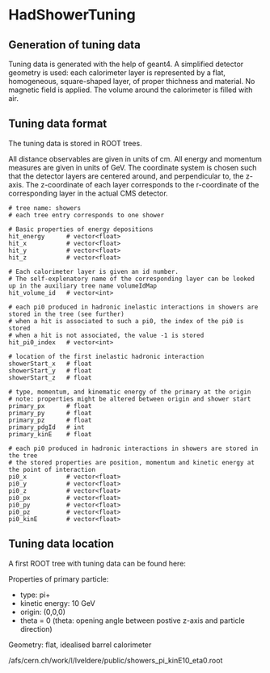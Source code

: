 # HadShowerTuning

## Generation of tuning data

Tuning data is generated with the help of geant4.
A simplified detector geometry is used:
each calorimeter layer is represented by a 
flat, homogeneous, square-shaped layer, 
of proper thichness and material.
No magnetic field is applied.
The volume around the calorimeter is filled with air.

## Tuning data format

The tuning data is stored in ROOT trees.

All distance observables are given in units of cm.
All energy and momentum measures are given in units of GeV.
The coordinate system is chosen such that the detector layers
are centered around, and perpendicular to, the z-axis.
The z-coordinate of each layer corresponds to the r-coordinate of the corresponding layer in the actual CMS detector.

```
# tree name: showers
# each tree entry corresponds to one shower

# Basic properties of energy depositions
hit_energy      # vector<float>
hit_x           # vector<float>
hit_y           # vector<float>
hit_z           # vector<float>

# Each calorimeter layer is given an id number.
# The self-explenatory name of the corresponding layer can be looked up in the auxiliary tree name volumeIdMap
hit_volume_id   # vector<int>  

# each pi0 produced in hadronic inelastic interactions in showers are stored in the tree (see further)
# when a hit is associated to such a pi0, the index of the pi0 is stored
# when a hit is not associated, the value -1 is stored
hit_pi0_index   # vector<int>

# location of the first inelastic hadronic interaction
showerStart_x   # float
showerStart_y   # float
showerStart_z   # float

# type, momentum, and kinematic energy of the primary at the origin
# note: properties might be altered between origin and shower start
primary_px      # float
primary_py      # float
primary_pz      # float
primary_pdgId   # int
primary_kinE    # float

# each pi0 produced in hadronic interactions in showers are stored in the tree
# the stored properties are position, momentum and kinetic energy at the point of interaction
pi0_x           # vector<float>
pi0_y           # vector<float>
pi0_z           # vector<float>
pi0_px          # vector<float>
pi0_py          # vector<float>
pi0_pz          # vector<float>
pi0_kinE        # vector<float>
```

## Tuning data location

A first ROOT tree with tuning data can be found here:

Properties of primary particle:
   * type: pi+
   * kinetic energy: 10 GeV
   * origin: (0,0,0)
   * theta = 0 (theta: opening angle between postive z-axis and particle direction) 

Geometry: flat, idealised barrel calorimeter

/afs/cern.ch/work/l/lveldere/public/showers_pi_kinE10_eta0.root










